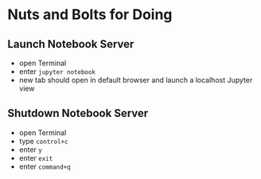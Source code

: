 # Nuts and Bolts for Doing

## Launch Notebook Server

- open Terminal
- enter `jupyter notebook`
- new tab should open in default browser and launch a localhost Jupyter view

## Shutdown Notebook Server

- open Terminal
- type `control+c`
- enter `y`
- enter `exit`
- enter `command+q`

